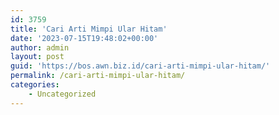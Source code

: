 ```yaml
---
id: 3759
title: 'Cari Arti Mimpi Ular Hitam'
date: '2023-07-15T19:48:02+00:00'
author: admin
layout: post
guid: 'https://bos.awn.biz.id/cari-arti-mimpi-ular-hitam/'
permalink: /cari-arti-mimpi-ular-hitam/
categories:
    - Uncategorized
---
```


